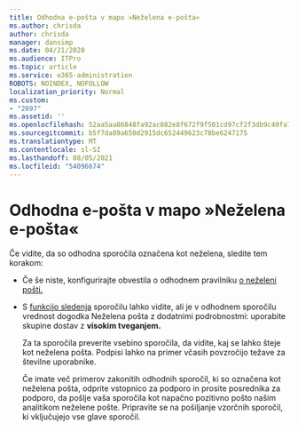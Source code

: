 ```yaml
---
title: Odhodna e-pošta v mapo »Neželena e-pošta«
ms.author: chrisda
author: chrisda
manager: dansimp
ms.date: 04/21/2020
ms.audience: ITPro
ms.topic: article
ms.service: o365-administration
ROBOTS: NOINDEX, NOFOLLOW
localization_priority: Normal
ms.custom:
- "2697"
ms.assetid: ''
ms.openlocfilehash: 52aa5aa86848fa92ac082e8f672f9f501cd97cf2f3db9c40fa745aa8ebccfbb1
ms.sourcegitcommit: b5f7da89a650d2915dc652449623c78be6247175
ms.translationtype: MT
ms.contentlocale: sl-SI
ms.lasthandoff: 08/05/2021
ms.locfileid: "54096674"
---
```

# <a name="outbound-email-to-junk-email-folder"></a>Odhodna e-pošta v mapo »Neželena e-pošta«

Če vidite, da so odhodna sporočila označena kot neželena, sledite tem korakom:

- Če še niste, konfigurirajte obvestila o odhodnem pravilniku [o neželeni pošti.](https://docs.microsoft.com/microsoft-365/security/office-365-security/configure-the-outbound-spam-policy)

- S [funkcijo sledenja](https://docs.microsoft.com/microsoft-365/security/office-365-security/message-trace-scc) sporočilu lahko vidite,  ali je v odhodnem sporočilu vrednost dogodka Neželena pošta z dodatnimi podrobnostmi: uporabite skupine dostav z **visokim tveganjem.**

  Za ta sporočila preverite vsebino sporočila, da vidite, kaj se lahko šteje kot neželena pošta. Podpisi lahko na primer včasih povzročijo težave za številne uporabnike.

  Če imate več primerov zakonitih odhodnih sporočil, ki so označena kot neželena pošta, odprite vstopnico za podporo in prosite posrednika za podporo, da pošlje vaša sporočila kot napačno pozitivno pošto našim analitikom neželene pošte. Pripravite se na pošiljanje vzorčnih sporočil, ki vključujejo vse glave sporočil.
